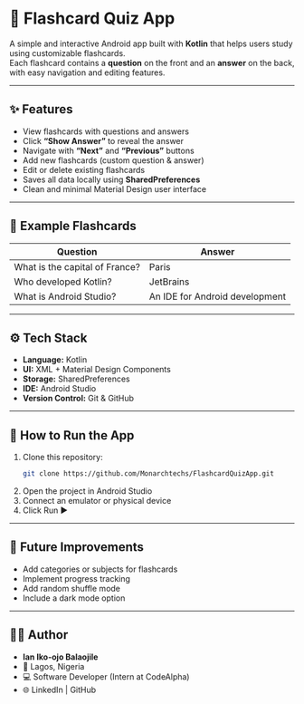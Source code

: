 # 🧠 Flashcard Quiz App

A simple and interactive Android app built with **Kotlin** that helps users study using customizable flashcards.  
Each flashcard contains a **question** on the front and an **answer** on the back, with easy navigation and editing features.

---

## ✨ Features

- View flashcards with questions and answers  
- Click **“Show Answer”** to reveal the answer  
- Navigate with **“Next”** and **“Previous”** buttons  
- Add new flashcards (custom question & answer)  
- Edit or delete existing flashcards  
- Saves all data locally using **SharedPreferences**  
- Clean and minimal Material Design user interface  

---

## 🧩 Example Flashcards

| Question | Answer |
|-----------|---------|
| What is the capital of France? | Paris |
| Who developed Kotlin? | JetBrains |
| What is Android Studio? | An IDE for Android development |

---

## ⚙️ Tech Stack

- **Language:** Kotlin  
- **UI:** XML + Material Design Components  
- **Storage:** SharedPreferences  
- **IDE:** Android Studio  
- **Version Control:** Git & GitHub  

---

## 🚀 How to Run the App

1. Clone this repository:
   ```bash
   git clone https://github.com/Monarchtechs/FlashcardQuizApp.git
   ```
2. Open the project in Android Studio
3. Connect an emulator or physical device
4. Click Run ▶️

---

## 🧠 Future Improvements

- Add categories or subjects for flashcards
- Implement progress tracking
- Add random shuffle mode
- Include a dark mode option

---

## 👨‍💻 Author

- **Ian Iko-ojo Balaojile**
- 📍 Lagos, Nigeria
- 💻 Software Developer (Intern at CodeAlpha)
- 🌐 LinkedIn | GitHub
